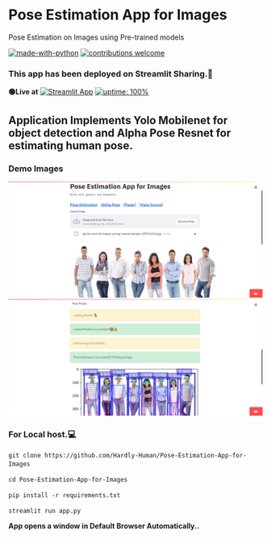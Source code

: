 # Pose Estimation App for Images
Pose Estimation on Images using Pre-trained models

[![made-with-python](https://img.shields.io/badge/Made%20with-Python-1f425f.svg)](https://www.python.org/)
[![contributions welcome](https://img.shields.io/badge/contributions-welcome-brightgreen.svg?style=flat)](https://github.com/Hardly-Human/Pose-Estimation-App-for-Images)

### This app has been deployed on Streamlit Sharing.🥳
 **🟢Live at** [![Streamlit App](https://static.streamlit.io/badges/streamlit_badge_black_white.svg)](https://share.streamlit.io/hardly-human/pose-estimation-app-for-images/app.py)
 [![uptime: 100%](https://camo.githubusercontent.com/b3fc74878a0d5fcca5a78b288aa4b489f65fd7eb/68747470733a2f2f696d672e736869656c64732e696f2f62616467652f757074696d652d3130302532352d627269676874677265656e)](https://share.streamlit.io/hardly-human/pose-estimation-app-for-images/app.py)
 

## Application Implements Yolo Mobilenet for object detection and Alpha Pose Resnet for estimating human pose. 
  
### Demo Images
![img1](https://github.com/Hardly-Human/Pose-Estimation-App-for-Images/blob/master/demo_img_2.png)
![img2](https://github.com/Hardly-Human/Pose-Estimation-App-for-Images/blob/master/demo_img1.png)
  

### For Local host.💻

`git clone https://github.com/Hardly-Human/Pose-Estimation-App-for-Images`

`cd Pose-Estimation-App-for-Images`

`pip install -r requirements.txt`

`streamlit run app.py`

__App opens a window in Default Browser Automatically..__

